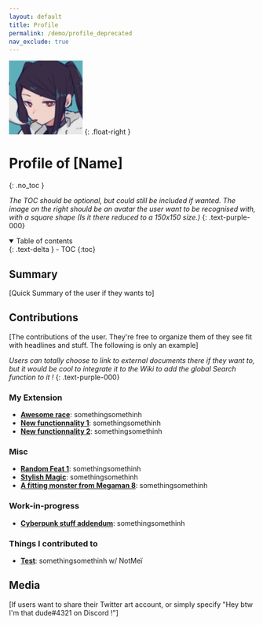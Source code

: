 ```yaml
---
layout: default
title: Profile
permalink: /demo/profile_deprecated
nav_exclude: true
---
```


<img width="150" height="150" src="../assets/images/user_pics/mei.png"/>
{: .float-right }

# Profile of \[Name]
{: .no_toc }

*The TOC should be optional, but could still be included if wanted. The image on the right should be an avatar the user want to be recognised with, with a square shape (Is it there reduced to a 150x150 size.)*
{: .text-purple-000}

<details open markdown="block">
  <summary>
    Table of contents
  </summary>
  {: .text-delta }
- TOC
{:toc}
</details>

## Summary

\[Quick Summary of the user if they wants to]

## Contributions

\[The contributions of the user. They're free to organize them of they see fit with headlines and stuff. The following is only an example]

*Users can totally choose to link to external documents there if they want to, but it would be cool to integrate it to the Wiki to add the global Search function to it !*
{: .text-purple-000}


### My Extension

* **[Awesome race](https://www.google.com)**: somethingsomethinh
* **[New functionnality 1](https://www.google.com)**: somethingsomethinh
* **[New functionnality 2](https://www.google.com)**: somethingsomethinh

### Misc

* **[Random Feat 1](https://www.google.com)**: somethingsomethinh
* **[Stylish Magic](https://www.google.com)**: somethingsomethinh
* **[A fitting monster from Megaman 8](https://www.google.com)**: somethingsomethinh

### Work-in-progress

* **[Cyberpunk stuff addendum](https://www.google.com)**: somethingsomethinh

### Things I contributed to

* **[Test](../enchantments/silvered)**: somethingsomethinh w/ NotMeï

## Media

\[If users want to share their Twitter art account, or simply specify "Hey btw I'm that dude#4321 on Discord !"]